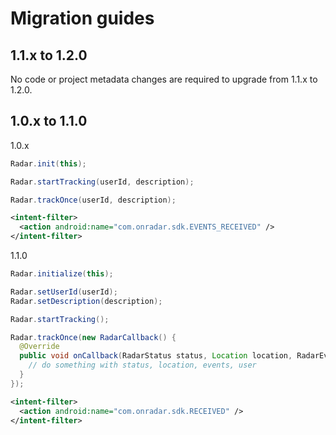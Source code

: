 # Migration guides

## 1.1.x to 1.2.0

No code or project metadata changes are required to upgrade from 1.1.x to 1.2.0.

## 1.0.x to 1.1.0

1.0.x

```java
Radar.init(this);

Radar.startTracking(userId, description);

Radar.trackOnce(userId, description);
```

```xml
<intent-filter>
  <action android:name="com.onradar.sdk.EVENTS_RECEIVED" />
</intent-filter>
```

1.1.0

```java
Radar.initialize(this);

Radar.setUserId(userId);
Radar.setDescription(description);

Radar.startTracking();

Radar.trackOnce(new RadarCallback() {
  @Override
  public void onCallback(RadarStatus status, Location location, RadarEvent[] events, RadarUser user) {
    // do something with status, location, events, user
  }
});
```

```xml
<intent-filter>
  <action android:name="com.onradar.sdk.RECEIVED" />
</intent-filter>
```
